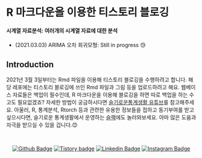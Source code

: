 # R 마크다운을 이용한 티스토리 블로깅

#### 시계열 자료분석: 여러개의 시계열 자료에 대한 분석
* (2021.03.03) ARIMA 오차 회귀모형: Still in progress 😓

## Introduction
2021년 3월 3일부터는 Rmd 파일을 이용해 티스토리 블로깅을 수행하려고 합니다. 해당 레포에는 티스토리 블로깅에 쓰인 Rmd 파일과 그림 등을 업로드하려고 해요. 웹베이스 자료들은 백업이 필수인데, R 마크다운을 이용해 블로깅을 하면 따로 백업을 하는 수고도 필요없겠죠? 자세한 방법이 궁금하시다면 [슬기로운통계생활 유튜브](https://youtu.be/Fqsk-iTBpvk)를 참고해주세요. 아울러, R, 통계분석, Rtorch 등과 관련한 유용한 정보들을 접하고 동기부여를 받고 싶으시다면, 슬기로운 통계생활에서 운영하는 [슬랙](https://join.slack.com/t/w1599413609-usp186672/shared_invite/zt-kq7sxg3m-xqD3LI2qLgh_3PE5zvYdKA)에도 놀러와보세요. 아마 많은 도움과 자극을 받으실 수 있을 겁니다.:blush: 

<br>

<div align=center>
 
[![Github Badge](http://img.shields.io/badge/-Github%20profile-black?style=flat-square&logo=github&link=https://github.com/be-favorite)](https://github.com/be-favorite) 
[![Tistory badge](https://img.shields.io/badge/-Tistory%20blog-yellow?style=flat-square&logo=Blogger&link=https://be-favorite.tistory.com/)](https://be-favorite.tistory.com/) 
[![Linkedin Badge](https://img.shields.io/badge/-LinkedIn-blue?style=flat-square&logo=Linkedin&logoColor=white&link=https://www.linkedin.com/in/taemo-bang-8b9999184/)](https://www.linkedin.com/in/taemo-bang-8b9999184/) 
[![Instagram Badge](https://img.shields.io/badge/-Instagram-dd2a7b?style=flat-square&logo=instagram&logoColor=white&link=https://www.instagram.com/qkdxoah/)](https://www.instagram.com/qkdxoah/) 

</div>
